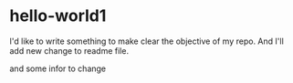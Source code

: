 # hello-world1

I'd like to write something to make clear the objective of my repo.
And I'll add new change to readme file.

and some infor to change
